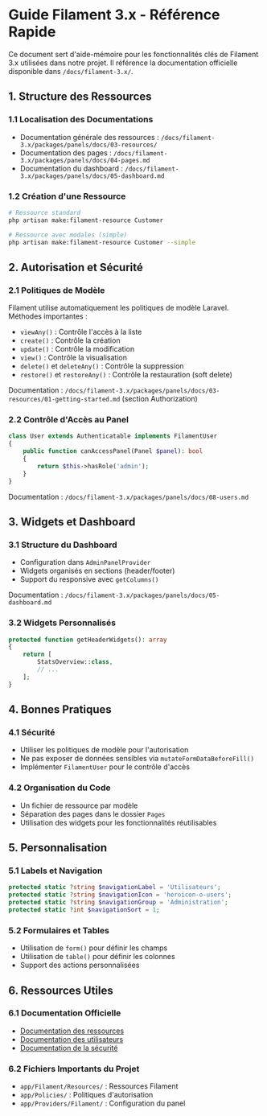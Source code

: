 # Guide Filament 3.x - Référence Rapide

Ce document sert d'aide-mémoire pour les fonctionnalités clés de Filament 3.x utilisées dans notre projet. Il référence la documentation officielle disponible dans `/docs/filament-3.x/`.

## 1. Structure des Ressources

### 1.1 Localisation des Documentations
- Documentation générale des ressources : `/docs/filament-3.x/packages/panels/docs/03-resources/`
- Documentation des pages : `/docs/filament-3.x/packages/panels/docs/04-pages.md`
- Documentation du dashboard : `/docs/filament-3.x/packages/panels/docs/05-dashboard.md`

### 1.2 Création d'une Ressource
```bash
# Ressource standard
php artisan make:filament-resource Customer

# Ressource avec modales (simple)
php artisan make:filament-resource Customer --simple
```

## 2. Autorisation et Sécurité

### 2.1 Politiques de Modèle
Filament utilise automatiquement les politiques de modèle Laravel. Méthodes importantes :
- `viewAny()` : Contrôle l'accès à la liste
- `create()` : Contrôle la création
- `update()` : Contrôle la modification
- `view()` : Contrôle la visualisation
- `delete()` et `deleteAny()` : Contrôle la suppression
- `restore()` et `restoreAny()` : Contrôle la restauration (soft delete)

Documentation : `/docs/filament-3.x/packages/panels/docs/03-resources/01-getting-started.md` (section Authorization)

### 2.2 Contrôle d'Accès au Panel
```php
class User extends Authenticatable implements FilamentUser
{
    public function canAccessPanel(Panel $panel): bool
    {
        return $this->hasRole('admin');
    }
}
```
Documentation : `/docs/filament-3.x/packages/panels/docs/08-users.md`

## 3. Widgets et Dashboard

### 3.1 Structure du Dashboard
- Configuration dans `AdminPanelProvider`
- Widgets organisés en sections (header/footer)
- Support du responsive avec `getColumns()`

Documentation : `/docs/filament-3.x/packages/panels/docs/05-dashboard.md`

### 3.2 Widgets Personnalisés
```php
protected function getHeaderWidgets(): array
{
    return [
        StatsOverview::class,
        // ...
    ];
}
```

## 4. Bonnes Pratiques

### 4.1 Sécurité
- Utiliser les politiques de modèle pour l'autorisation
- Ne pas exposer de données sensibles via `mutateFormDataBeforeFill()`
- Implémenter `FilamentUser` pour le contrôle d'accès

### 4.2 Organisation du Code
- Un fichier de ressource par modèle
- Séparation des pages dans le dossier `Pages`
- Utilisation des widgets pour les fonctionnalités réutilisables

## 5. Personnalisation

### 5.1 Labels et Navigation
```php
protected static ?string $navigationLabel = 'Utilisateurs';
protected static ?string $navigationIcon = 'heroicon-o-users';
protected static ?string $navigationGroup = 'Administration';
protected static ?int $navigationSort = 1;
```

### 5.2 Formulaires et Tables
- Utilisation de `form()` pour définir les champs
- Utilisation de `table()` pour définir les colonnes
- Support des actions personnalisées

## 6. Ressources Utiles

### 6.1 Documentation Officielle
- [Documentation des ressources](file:///home/dcidev/CascadeProjects/maboussoleapp-v2/docs/filament-3.x/packages/panels/docs/03-resources/01-getting-started.md)
- [Documentation des utilisateurs](file:///home/dcidev/CascadeProjects/maboussoleapp-v2/docs/filament-3.x/packages/panels/docs/08-users.md)
- [Documentation de la sécurité](file:///home/dcidev/CascadeProjects/maboussoleapp-v2/docs/filament-3.x/packages/panels/docs/03-resources/11-security.md)

### 6.2 Fichiers Importants du Projet
- `app/Filament/Resources/` : Ressources Filament
- `app/Policies/` : Politiques d'autorisation
- `app/Providers/Filament/` : Configuration du panel
